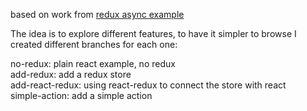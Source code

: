 based on work from [redux async example](https://github.com/reactjs/redux/tree/no-babel-hmre/examples/async)

The idea is to explore different features, to have it simpler to browse I created
different branches for each one:

no-redux: plain react example, no redux  
add-redux: add a redux store  
add-react-redux: using react-redux to connect the store with react  
simple-action: add a simple action  
